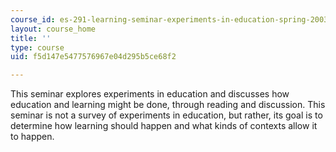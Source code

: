 ```yaml
---
course_id: es-291-learning-seminar-experiments-in-education-spring-2003
layout: course_home
title: ''
type: course
uid: f5d147e5477576967e04d295b5ce68f2

---
```

This seminar explores experiments in education and discusses how education and learning might be done, through reading and discussion. This seminar is not a survey of experiments in education, but rather, its goal is to determine how learning should happen and what kinds of contexts allow it to happen.

